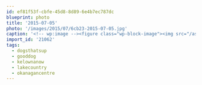 ```yaml
---
id: ef81f53f-cbfe-45d8-8d89-6e4b7ec787dc
blueprint: photo
title: '2015-07-05'
photo: '/images/2015/07/6cb23-2015-07-05.jpg'
caption: '<!-- wp:image --><figure class="wp-block-image"><img src="/assets/images/2015/07/6cb23-2015-07-05.jpg" /></figure><!-- /wp:image --><!-- wp:paragraph --><p>Pilot''s 1st SUP experience. #sit #gooddog #okanagancentre #kelownanow #lakecountry #dogsthatsup</p><!-- /wp:paragraph -->'
import_id: '21062'
tags:
  - dogsthatsup
  - gooddog
  - kelownanow
  - lakecountry
  - okanagancentre
---
```


